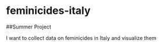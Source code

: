 # feminicides-italy

##Summer Project

I want to collect data on feminicides in Italy and visualize them 
